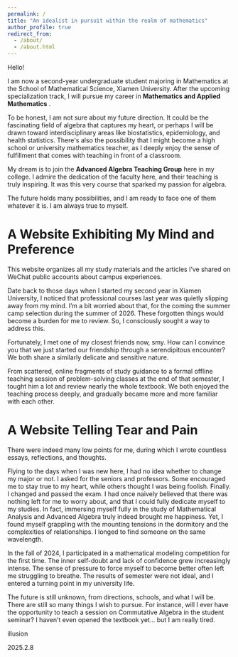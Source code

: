 ```yaml
---
permalink: /
title: "An idealist in pursuit within the realm of mathematics"
author_profile: true
redirect_from: 
  - /about/
  - /about.html
---
```


Hello!

I am now a second-year undergraduate student majoring in Mathematics at the School of Mathematical Science, Xiamen University. After the upcoming specialization track, I will pursue my career in  **Mathematics and Applied Mathematics** .

To be honest, I am not sure about my future direction. It could be the fascinating field of algebra that captures my heart, or perhaps I will be drawn toward interdisciplinary areas like biostatistics, epidemiology, and health statistics. There's also the possibility that I might become a high school or university mathematics teacher, as I deeply enjoy the sense of fulfillment that comes with teaching in front of a classroom.

My dream is to join the **Advanced Algebra Teaching Group** here in my college. I admire the dedication of the faculty here, and their teaching is truly inspiring. It was this very course that sparked my passion for algebra. 

The future holds many possibilities, and I am ready to face one of them whatever it is. I am always true to myself.


A Website Exhibiting My Mind and Preference
======

This website organizes all my study materials and the articles I’ve shared on WeChat public accounts about campus experiences. 

Date back to those days when I started my second year in Xiamen University, I noticed that professional courses last year was quietly slipping away from my mind. I’m a bit worried about that, for the coming the summer camp selection during the summer of 2026. These forgotten things would become a burden for me to review. So, I consciously sought a way to address this.

Fortunately, I met one of my closest friends now, smy. How can I convince you that we just started our friendship through a serendipitous encounter? We both share a similarly delicate and sensitive nature. 

From scattered, online fragments of study guidance to a formal offline teaching session of problem-solving classes at the end of that semester, I tought him a lot and review nearly the whole textbook. We both enjoyed the teaching process deeply, and gradually became more and more familiar with each other.


A Website Telling Tear and Pain
======

There were indeed many low points for me, during which I wrote countless essays, reflections, and thoughts.

Flying to the days when I was new here, I had no idea whether to change my major or not. I asked for the seniors and professors. Some encouraged me to stay true to my heart, while others thought I was being foolish. Finally. I changed and passed the exam. I had once naively believed that there was nothing left for me to worry about, and that I could fully dedicate myself to my studies. In fact, immersing myself fully in the study of Mathematical Analysis and Advanced Algebra truly indeed brought me happiness. Yet, I found myself grappling with the mounting tensions in the dormitory and the complexities of relationships. I longed to find someone on the same wavelength.

In the fall of 2024, I participated in a mathematical modeling competition for the first time. The inner self-doubt and lack of confidence grew increasingly intense. The sense of pressure to force myself to become better often left me struggling to breathe. The results of semester were not ideal, and I entered a turning point in my university life.

The future is still unknown, from directions, schools, and what I will be. There are still so many things I wish to pursue. For instance, will I ever have the opportunity to teach a session on Commutative Algebra in the student seminar? I haven’t even opened the textbook yet... but I am really tired.


illusion

2025.2.8
